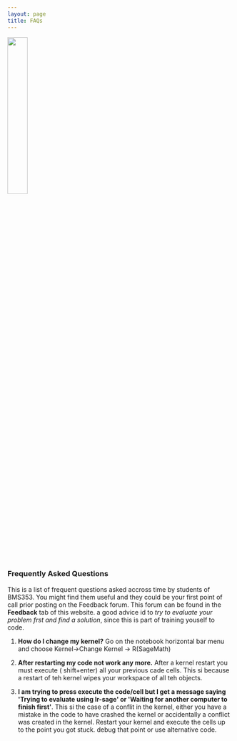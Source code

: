 ```yaml
---
layout: page
title: FAQs
---
```


<img src="{{ site.url }}{{ site.baseurl }}/assets/about_image.jpg" width="30%"/>

### Frequently Asked Questions

This is a list of frequent questions asked accross time by students of BMS353. You might find them useful and they could be your first point of call prior posting on the Feedback forum. This forum can be found in the **Feedback** tab of this website. a good advice id to *try to evaluate your problem frst and find a solution*, since this is part of training youself to code.   

1. **How do I change my kernel?** Go on the notebook horizontal bar menu and choose Kernel->Change Kernel -> R(SageMath)


2. **After restarting my code not work any more.** After a kernel restart you must execute ( shift+enter) all your previous cade cells. This si because a restart of teh kernel wipes your workspace of all teh objects. 


3. **I am trying to press execute the code/cell but I get a message saying 'Trying to evaluate using lr-sage' or 'Waiting for another computer to finish first'**. This si the case of a conflit in the kernel, either you have a mistake in the code to have crashed the kernel or accidentally a conflict was created in the kernel. Restart your kernel and execute the cells up to the point you got stuck. debug that point or use alternative code.
